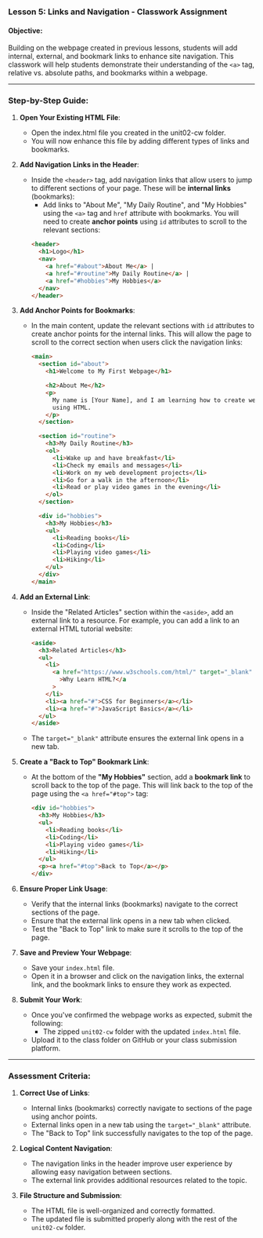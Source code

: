 ### **Lesson 5: Links and Navigation - Classwork Assignment**

#### **Objective:**

Building on the webpage created in previous lessons, students will add internal, external, and bookmark links to enhance site navigation. This classwork will help students demonstrate their understanding of the `<a>` tag, relative vs. absolute paths, and bookmarks within a webpage.

---

### **Step-by-Step Guide:**

1. **Open Your Existing HTML File**:

   - Open the index.html file you created in the unit02-cw folder.
   - You will now enhance this file by adding different types of links and bookmarks.

2. **Add Navigation Links in the Header**:

   - Inside the `<header>` tag, add navigation links that allow users to jump to different sections of your page. These will be **internal links** (bookmarks):
     - Add links to "About Me", "My Daily Routine", and "My Hobbies" using the `<a>` tag and `href` attribute with bookmarks. You will need to create **anchor points** using `id` attributes to scroll to the relevant sections:
     ```html
     <header>
       <h1>Logo</h1>
       <nav>
         <a href="#about">About Me</a> |
         <a href="#routine">My Daily Routine</a> |
         <a href="#hobbies">My Hobbies</a>
       </nav>
     </header>
     ```

3. **Add Anchor Points for Bookmarks**:

   - In the main content, update the relevant sections with `id` attributes to create anchor points for the internal links. This will allow the page to scroll to the correct section when users click the navigation links:

     ```html
     <main>
       <section id="about">
         <h1>Welcome to My First Webpage</h1>

         <h2>About Me</h2>
         <p>
           My name is [Your Name], and I am learning how to create websites
           using HTML.
         </p>
       </section>

       <section id="routine">
         <h3>My Daily Routine</h3>
         <ol>
           <li>Wake up and have breakfast</li>
           <li>Check my emails and messages</li>
           <li>Work on my web development projects</li>
           <li>Go for a walk in the afternoon</li>
           <li>Read or play video games in the evening</li>
         </ol>
       </section>

       <div id="hobbies">
         <h3>My Hobbies</h3>
         <ul>
           <li>Reading books</li>
           <li>Coding</li>
           <li>Playing video games</li>
           <li>Hiking</li>
         </ul>
       </div>
     </main>
     ```

4. **Add an External Link**:

   - Inside the "Related Articles" section within the `<aside>`, add an external link to a resource. For example, you can add a link to an external HTML tutorial website:
     ```html
     <aside>
       <h3>Related Articles</h3>
       <ul>
         <li>
           <a href="https://www.w3schools.com/html/" target="_blank"
             >Why Learn HTML?</a
           >
         </li>
         <li><a href="#">CSS for Beginners</a></li>
         <li><a href="#">JavaScript Basics</a></li>
       </ul>
     </aside>
     ```
   - The `target="_blank"` attribute ensures the external link opens in a new tab.

5. **Create a "Back to Top" Bookmark Link**:

   - At the bottom of the **"My Hobbies"** section, add a **bookmark link** to scroll back to the top of the page. This will link back to the top of the page using the `<a href="#top">` tag:
     ```html
     <div id="hobbies">
       <h3>My Hobbies</h3>
       <ul>
         <li>Reading books</li>
         <li>Coding</li>
         <li>Playing video games</li>
         <li>Hiking</li>
       </ul>
       <p><a href="#top">Back to Top</a></p>
     </div>
     ```

6. **Ensure Proper Link Usage**:

   - Verify that the internal links (bookmarks) navigate to the correct sections of the page.
   - Ensure that the external link opens in a new tab when clicked.
   - Test the "Back to Top" link to make sure it scrolls to the top of the page.

7. **Save and Preview Your Webpage**:

   - Save your `index.html` file.
   - Open it in a browser and click on the navigation links, the external link, and the bookmark links to ensure they work as expected.

8. **Submit Your Work**:
   - Once you've confirmed the webpage works as expected, submit the following:
     - The zipped `unit02-cw` folder with the updated `index.html` file.
   - Upload it to the class folder on GitHub or your class submission platform.

---

### **Assessment Criteria**:

1. **Correct Use of Links**:

   - Internal links (bookmarks) correctly navigate to sections of the page using anchor points.
   - External links open in a new tab using the `target="_blank"` attribute.
   - The "Back to Top" link successfully navigates to the top of the page.

2. **Logical Content Navigation**:

   - The navigation links in the header improve user experience by allowing easy navigation between sections.
   - The external link provides additional resources related to the topic.

3. **File Structure and Submission**:
   - The HTML file is well-organized and correctly formatted.
   - The updated file is submitted properly along with the rest of the `unit02-cw` folder.
